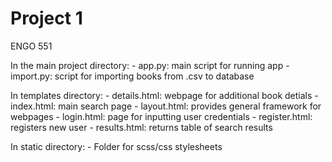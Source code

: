 # Project 1

ENGO 551

In the main project directory:
	- app.py: main script for running app
	- import.py: script for importing books from .csv to database

In templates directory:
	- details.html: webpage for additional book detials
	- index.html: main search page 
	- layout.html: provides general framework for webpages
	- login.html: page for inputting user credentials
	- register.html: registers new user
	- results.html: returns table of search results

In static directory:
	- Folder for scss/css stylesheets